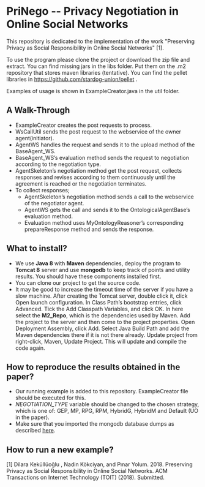 # PriNego -- Privacy Negotiation in Online Social Networks

This repository is dedicated to the implementation of the work "Preserving Privacy as Social Responsibility in Online Social
Networks" [1].

To use the program please clone the project or download the zip file and extract. You can find missing jars in the libs folder.
Put them on the .m2 repository that stores maven libraries (tentative). You can find the pellet libraries in 
https://github.com/stardog-union/pellet .

Examples of usage is shown in ExampleCreator.java in the util folder.

## A Walk-Through ##

* ExampleCreator creates the post requests to process.
* WsCallUtil sends the post request to the webservice of the owner agent(initiator).
* AgentWS handles the request and sends it to the upload method of the
BaseAgent_WS.
* BaseAgent_WS’s evaluation method sends the request to negotiation
according to the negotiation type.
* AgentSkeleton’s negotiation method get the post request, collects responses
and revises according to them continuously until the agreement
is reached or the negotiation terminates.
* To collect responses;
  * AgentSkeleton’s negotiation method sends a call to the webservice
  of the negotiator agent.
  * AgentWS gets the call and sends it to the OntologicalAgentBase’s
evaluation method.
  * Evaluation method uses MyOntologyReasoner’s corresponding prepareResponse
method and sends the response.

## What to install? ##

* We use **Java 8** with **Maven** dependencies, deploy the program to **Tomcat 8** server
and use **mongodb** to keep track of points and utility results. You should have these components installed first.
* You can clone our project to get the source code. 
* It may be good to increase the
timeout time of the server if you have a slow machine. After creating the Tomcat server,
double click it, click Open launch configuration. In Class Path’s bootstrap
entries, click Advanced. Tick the Add Classpath Variables, and click OK. In
here select the **M2_Repo**, which is the dependencies used by Maven.
Add the project to the server and then come to the project
properties. Open Deployment Assembly, click Add. Select Java Build Path
and add the Maven dependencies there if it is not there already.
Update project from right-click, Maven, Update Project.
This will update and compile the code again.

## How to reproduce the results obtained in the paper? ## 

* Our running example is added to this repository. ExampleCreator file should be executed for this. 
* *NEGOTIATION_TYPE* variable should be changed to the chosen strategy, which is one of: GEP, MP, RPG, RPM, HybridG, HybridM and Default (UO in the paper). 
* Make sure that you imported the mongodb database dumps as described [here](mongodb/README.md).

## How to run a new example? ## 

[1] Dilara Keküllüoğlu , Nadin Kökciyan, and Pınar Yolum. 2018. Preserving Privacy as Social Responsibility in Online Social
Networks. ACM Transactions on Internet Technology (TOIT) (2018). Submitted.

